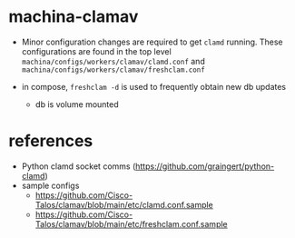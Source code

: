 # machina-clamav

* Minor configuration changes are required to get `clamd` running.  These configurations are found in the top level `machina/configs/workers/clamav/clamd.conf` and `machina/configs/workers/clamav/freshclam.conf`

* in compose, `freshclam -d` is used to frequently obtain new db updates
    - db is volume mounted

# references


* Python clamd socket comms (https://github.com/graingert/python-clamd)
* sample configs
    - https://github.com/Cisco-Talos/clamav/blob/main/etc/clamd.conf.sample
    - https://github.com/Cisco-Talos/clamav/blob/main/etc/freshclam.conf.sample